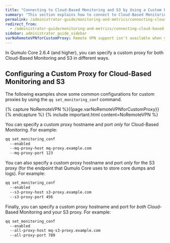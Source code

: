 ```yaml
---
title: "Connecting to Cloud-Based Monitoring and S3 by Using a Custom Proxy"
summary: "This section explains how to connect to Cloud-Based Monitoring and S3 by using a custom proxy."
permalink: /administrator-guide/monitoring-and-metrics/connecting-cloud-based-monitoring-s3-custom-proxy.html
redirect_from:
  - /administrator-guide/monitoring-and-metrics/connecting-cloud-based-monitoring-custom-proxy.html
sidebar: administrator_guide_sidebar
varNoRemoteVPNforCustomProxy: Remote VPN support isn't available when you connect to Cloud-Based Monitoring by using a custom proxy.
---
```


In Qumulo Core 2.6.4 (and higher), you can specify a custom proxy for both Cloud-Based Monitoring and S3 in different ways.

## Configuring a Custom Proxy for Cloud-Based Monitoring and S3
The following examples show some common configurations for custom proxies by using the `qq set_monitoring_conf` command.

{% capture NoRemoteVPN %}{{page.varNoRemoteVPNforCustomProxy}}{% endcapture %}
{% include important.html content=NoRemoteVPN %}

You can specify a custom proxy hostname and port _only_ for Cloud-Based Monitoring. For example:

```bash
qq set_monitoring_conf
  --enabled
  --mq-proxy-host mq-proxy.example.com
  --mq-proxy-port 123
```

You can also specify a custom proxy hostname and port _only_ for the S3 proxy (for the endpoint that Qumulo Core uses to store core dumps and logs). For example:

```bash
qq set_monitoring_conf
  --enabled
  --s3-proxy-host s3-proxy.example.com
  --s3-proxy-port 456
```

Finally, you can specify a custom proxy hostname and port for _both_ Cloud-Based Monitoring and your S3 proxy. For example:

```bash
qq set_monitoring_conf
  --enabled
  --all-proxy-host mq-s3-proxy.example.com
  --all-proxy-port 789
```
